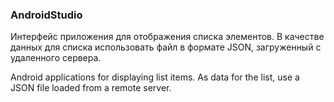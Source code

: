 ### AndroidStudio 

Интерфейс приложения для отображения списка элементов. В качестве данных для списка использовать файл в формате JSON, загруженный с удаленного сервера. 


Android applications for displaying list items. As data for the list, use a JSON file loaded from a remote server.
